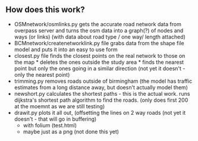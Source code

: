 How does this work?
-------------------


* OSMnetwork/osmlinks.py gets the accurate road network data from overpass server and turns the osm data into a graph(?) of nodes and ways (or links) (with data about road type / one way/ length attached)
* BCMnetwork/createnetworklink.py file grabs data from the shape file model and puts it into an easy to use form
* closest.py file finds the closest points on the real network to those on the map
		* deletes the ones outside the study area
		* finds the nearest point but only the ones going in a similar direction (not yet it doesn't - only the nearest point)
* trimming.py removes roads outside of birmingham (the model has traffic estimates from a long distance away, but doesn't actually model them)
* newshort.py calculates the shortest paths - this is the actual work. runs dijkstra's shortest path algorithm to find the roads. (only does first 200 at the moemnt as we are still testing)
* drawit.py plots it all out, (offsetting the lines on 2 way roads (not yet it doesn't - that will go in buffering)
	*  with folium (test.html)
	*  maybe just as a png (not done this yet)


